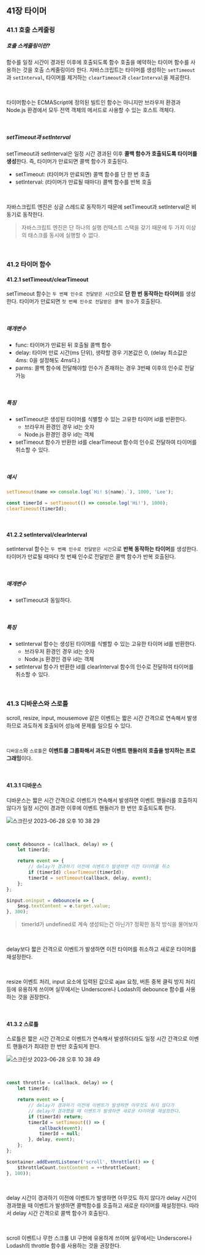 ## 41장 타이머

### 41.1 호출 스케줄링

##### 호출 스케줄링이란?

함수를 일정 시간이 경과된 이후에 호출되도록 함수 호출을 예약하는 타이머 함수를 사용하는 것을 호출 스케줄링이라 한다. 자바스크립트는 타이머를 생성하는 `setTimeout`과 `setInterval`, 타이머를 제거하는 `clearTimeout`과 `clearInterval`을 제공한다.

<br>

타이머함수는 ECMAScript에 정의된 빌트인 함수는 아니지만 브라우저 환경과 Node.js 환경에서 모두 전역 객체의 메서드로 사용할 수 있는 호스트 객체다.

<br>

##### setTimeout과 setInterval

setTimeout과 setInterval은 일정 시간 경과된 이후 **콜백 함수가 호출되도록 타이머를 생성**한다. 즉, 타이머가 만료되면 콜백 함수가 호출된다.

- setTimeout: (타이머가 만료되면) 콜백 함수를 단 한 번 호출
- setInterval: (타이머가 만료될 때마다) 콜백 함수를 반복 호출

<br>

자바스크립트 엔진은 싱글 스레드로 동작하기 때문에 setTimeout과 setInterval은 비동기로 동작한다.

> 자바스크립트 엔진은 단 하나의 실행 컨텍스트 스택을 갖기 때문에 두 가지 이상의 태스크를 동시에 실행할 수 없다.

<br>

### 41.2 타이머 함수

#### 41.2.1 setTimeout/clearTimeout

setTimeout 함수는 `두 번째 인수로 전달받은 시간`으로 **단 한 번 동작하는 타이머**를 생성한다. 타이머가 만료되면 `첫 번째 인수로 전달받은 콜백 함수`가 호출된다.

<br>

##### 매개변수
- func: 타이머가 만료된 뒤 호출될 콜백 함수
- delay: 타이머 만료 시간(ms 단위), 생략할 경우 기본값은 0, (delay 최소값은 4ms: 0을 설정해도 4ms다.)
- parms: 콜백 함수에 전달해야할 인수가 존재하는 경우 3번째 이후의 인수로 전달 가능


<br>

##### 특징
- setTimeout은 생성된 타이머를 식별할 수 있는 고유한 타이머 id를 반환한다.
	- 브라우저 환경인 경우 id는 숫자
	- Node.js 환경인 경우 id는 객체
- setTimeout 함수가 반환한 id를 clearTimeout 함수의 인수로 전달하여 타이머를 취소할 수 있다.


<br>

##### 예시
```javascript
setTimeout(name => console.log(`Hi! ${name}.`), 1000, 'Lee');

const timerId = setTimeout(() => console.log('Hi!'), 1000);
clearTimeout(timerId);
```

<br>

#### 41.2.2 setInterval/clearInterval

setInterval 함수는 `두 번째 인수로 전달받은 시간`으로 **반복 동작하는 타이머**를 생성한다. 타이머가 만료될 때마다 첫 번째 인수로 전달받은 콜백 함수가 반복 호출된다.

<br>

##### 매개변수
- setTimeout과 동일하다.

<br>

##### 특징
- setInterval 함수는 생성된 타이머를 식별할 수 있는 고유한 타이머 id를 반환한다.
	- 브라우저 환경인 경우 id는 숫자
	- Node.js 환경인 경우 id는 객체
- setInterval 함수가 반환한 id를 clearInterval 함수의 인수로 전달하여 타이머를 취소할 수 있다.

<br>

### 41.3 디바운스와 스로틀

scroll, resize, input, mousemove 같은 이벤트는 짧은 시간 간격으로 연속해서 발생하므로 과도하게 호출되어 성능에 문제를 일으킬 수 있다.

<br>

`디바운스`와 `스로틀`은 **이벤트를 그룹화해서 과도한 이벤트 핸들러의 호출을 방지하는 프로그래밍**이다.


<br>

#### 41.3.1 디바운스

디바운스는 짧은 시간 간격으로 이벤트가 연속해서 발생하면 이벤트 핸들러를 호출하지 않다가 일정 시간이 경과한 이후에 이벤트 핸들러가 한 번만 호출되도록 한다.

![스크린샷 2023-06-28 오후 10 38 29](https://github.com/na0i/Algorithm-study/assets/77482972/6dddb076-58a6-4eaf-8f3e-5a227a16ef52)


<br>

```javascript
const debounce = (callback, delay) => {
	let timerId;

	return event => {
        // delay가 경과하기 이전에 이벤트가 발생하면 이전 타이머를 취소
		if (timerId) clearTimeout(timerId);
		timerId = setTimeout(callback, delay, event);
	};
};

$input.oninput = debounce(e => {
	$msg.textContent = e.target.value;
}, 300);
```

> timerId가 undefined로 계속 생성되는건 아닌가? 정확한 동작 방식을 물어보자

<br>

delay보다 짧은 간격으로 이벤트가 발생하면 이전 타이머를 취소하고 새로운 타이머를 재설정한다.

<br>

resize 이벤트 처리, input 요소에 입력된 값으로 ajax 요청, 버튼 중복 클릭 방지 처리 등에 유용하게 쓰이며 실무에서는 Underscore나 Lodash의 debounce 함수를 사용하는 것을 권장한다.

<br>

#### 41.3.2 스로틀

스로틀은 짧은 시간 간격으로 이벤트가 연속해서 발생하더라도 일정 시간 간격으로 이벤트 핸들러가 최대한 한 번만 호출되게 한다.

![스크린샷 2023-06-28 오후 10 38 49](https://github.com/na0i/Algorithm-study/assets/77482972/e2c3205f-c202-4733-beec-167d27279143)

<br>

```javascript
const throttle = (callback, delay) => {
	let timerId;

	return event => {
		// delay가 경과하기 이전에 이벤트가 발생하면 아무것도 하지 않다가
        // delay가 경과했을 때 이벤트가 발생하면 새로운 타이머를 재설정한다.
		if (timerId) return;
		timerId = setTimeout(() => {
			callback(event);
			timerId = null;
		}, delay, event);
	};
};

$container.addEventListener('scroll', throttle(() => {
	$throttleCount.textContent = ++throttleCount;
}, 100));
```

<br>

delay 시간이 경과하기 이전에 이벤트가 발생하면 아무것도 하지 않다가 delay 시간이 경과했을 때 이벤트가 발생하면 콜백함수를 호출하고 새로운 타이머를 재설정한다. 따라서 delay 시간 간격으로 콜백 함수가 호출된다.

<br>

scroll 이벤트나 무한 스크롤 UI 구현에 유용하게 쓰이며 실무에서는 Underscore나 Lodash의 throttle 함수를 사용하는 것을 권장한다.
